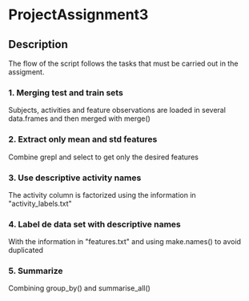 # ProjectAssignment3
## Description
The flow of the script follows the tasks that must be carried out in the assigment.
### 1. Merging test and train sets
Subjects, activities and feature observations are loaded in several data.frames and then merged with merge()
### 2. Extract only mean and std features
Combine grepl and select to get only the desired features
### 3. Use descriptive activity names
The activity column is factorized using the information in "activity_labels.txt"
### 4. Label de data set with descriptive names
With the information in "features.txt" and using make.names() to avoid duplicated
### 5. Summarize
Combining group_by() and summarise_all()
